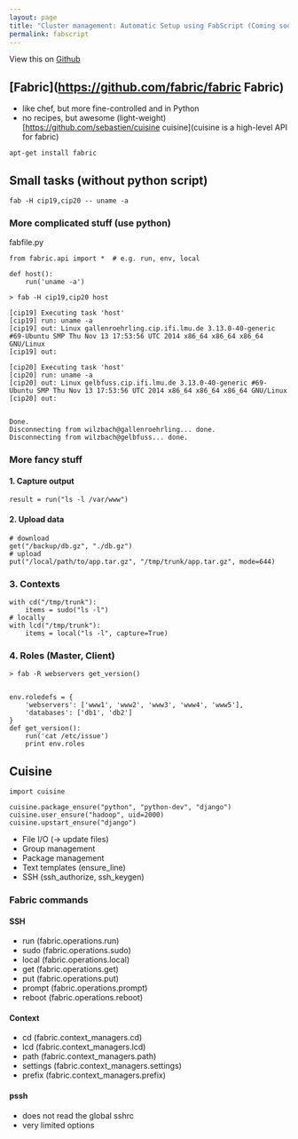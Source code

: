 ```yaml
---
layout: page
title: "Cluster management: Automatic Setup using FabScript (Coming soon)"
permalink: fabscript 
---
```


View this on [Github](https://github.com/greenify/hadoop-auto-conf)

[Fabric](https://github.com/fabric/fabric Fabric)
--------------------------------------------------

* like chef, but more fine-controlled and in Python
* no recipes, but awesome (light-weight) [https://github.com/sebastien/cuisine cuisine](cuisine is a high-level API for fabric)

```
apt-get install fabric
```

Small tasks (without python script)
----------------------------------

```
fab -H cip19,cip20 -- uname -a
```

### More complicated stuff (use python)

fabfile.py

```
from fabric.api import *  # e.g. run, env, local

def host():
    run('uname -a')
```


`> fab -H cip19,cip20 host`

```
[cip19] Executing task 'host'
[cip19] run: uname -a
[cip19] out: Linux gallenroehrling.cip.ifi.lmu.de 3.13.0-40-generic #69-Ubuntu SMP Thu Nov 13 17:53:56 UTC 2014 x86_64 x86_64 x86_64 GNU/Linux
[cip19] out: 

[cip20] Executing task 'host'
[cip20] run: uname -a
[cip20] out: Linux gelbfuss.cip.ifi.lmu.de 3.13.0-40-generic #69-Ubuntu SMP Thu Nov 13 17:53:56 UTC 2014 x86_64 x86_64 x86_64 GNU/Linux
[cip20] out: 


Done.
Disconnecting from wilzbach@gallenroehrling... done.
Disconnecting from wilzbach@gelbfuss... done.
```

### More fancy stuff

#### 1. Capture output

```
result = run("ls -l /var/www")
```

#### 2. Upload data

```
# download
get("/backup/db.gz", "./db.gz")
# upload
put("/local/path/to/app.tar.gz", "/tmp/trunk/app.tar.gz", mode=644)
```

### 3. Contexts

```
with cd("/tmp/trunk"):
    items = sudo("ls -l")
# locally
with lcd("/tmp/trunk"):
    items = local("ls -l", capture=True)
```

### 4. Roles (Master, Client)

```
> fab -R webservers get_version()
```

```

env.roledefs = {
    'webservers': ['www1', 'www2', 'www3', 'www4', 'www5'],
    'databases': ['db1', 'db2']
}
def get_version():
    run('cat /etc/issue')
    print env.roles
```


Cuisine 
-------------

```
import cuisine

cuisine.package_ensure("python", "python-dev", "django")
cuisine.user_ensure("hadoop", uid=2000)
cuisine.upstart_ensure("django")
```

* File I/O (-> update files)
* Group management
* Package management
* Text templates (ensure_line)
* SSH (ssh_authorize, ssh_keygen)

### Fabric commands

#### SSH

* run (fabric.operations.run)
* sudo (fabric.operations.sudo)
* local (fabric.operations.local)
* get (fabric.operations.get)
* put (fabric.operations.put)
* prompt (fabric.operations.prompt)
* reboot (fabric.operations.reboot)

#### Context

* cd (fabric.context_managers.cd)
* lcd (fabric.context_managers.lcd)
* path (fabric.context_managers.path)
* settings (fabric.context_managers.settings)
* prefix (fabric.context_managers.prefix)

#### pssh

* does not read the global sshrc
* very limited options
